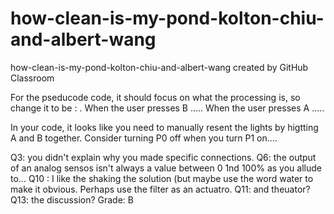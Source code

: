 # how-clean-is-my-pond-kolton-chiu-and-albert-wang
how-clean-is-my-pond-kolton-chiu-and-albert-wang created by GitHub Classroom

For the pseducode code, it should focus on what the processing is, so change it to be :
.  When the user presses B .....
When the user presses A .....

In your code, it looks like you need to manually resent the lights by higtting A and B together.  Consider turning P0 off when you turn P1 on....

Q3: you didn't explain why you made specific connections.
Q6: the output of an analog sensos isn't always a value between 0 1nd 100% as you allude to...
Q10 :  I like the shaking the solution (but maybe use the word water to make it obvious.  Perhaps use the filter as an actuatro.
Q11:  and theuator?
Q13:  the discussion?
Grade: B
